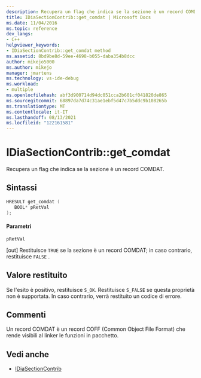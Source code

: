 ```yaml
---
description: Recupera un flag che indica se la sezione è un record COMDAT.
title: IDiaSectionContrib::get_comdat | Microsoft Docs
ms.date: 11/04/2016
ms.topic: reference
dev_langs:
- C++
helpviewer_keywords:
- IDiaSectionContrib::get_comdat method
ms.assetid: 8bd9be8d-59ee-4698-b055-daba354b8dcc
author: mikejo5000
ms.author: mikejo
manager: jmartens
ms.technology: vs-ide-debug
ms.workload:
- multiple
ms.openlocfilehash: abf3d900714d94dc051cca2b601cf041820de865
ms.sourcegitcommit: 68897da7d74c31ae1ebf5d47c7b5ddc9b108265b
ms.translationtype: MT
ms.contentlocale: it-IT
ms.lasthandoff: 08/13/2021
ms.locfileid: "122161581"
---
```

# <a name="idiasectioncontribget_comdat"></a>IDiaSectionContrib::get_comdat
Recupera un flag che indica se la sezione è un record COMDAT.

## <a name="syntax"></a>Sintassi

```C++
HRESULT get_comdat ( 
   BOOL* pRetVal
);
```

#### <a name="parameters"></a>Parametri
 `pRetVal`

[out] Restituisce `TRUE` se la sezione è un record COMDAT; in caso contrario, restituisce `FALSE` .

## <a name="return-value"></a>Valore restituito
 Se l'esito è positivo, restituisce `S_OK`. Restituisce `S_FALSE` se questa proprietà non è supportata. In caso contrario, verrà restituito un codice di errore.

## <a name="remarks"></a>Commenti
 Un record COMDAT è un record COFF (Common Object File Format) che rende visibili al linker le funzioni in pacchetto.

## <a name="see-also"></a>Vedi anche
- [IDiaSectionContrib](../../debugger/debug-interface-access/idiasectioncontrib.md)
